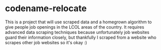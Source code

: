 # codename-relocate
This is a project that will use scraped data and a homegrown algorithm to give people job openings in the LCOL areas of the country. It requires advanced data scraping techniques because unfortunately job websites guard their information closely, but thankfully I scraped from a website who scrapes other job websites so it's okay :)
